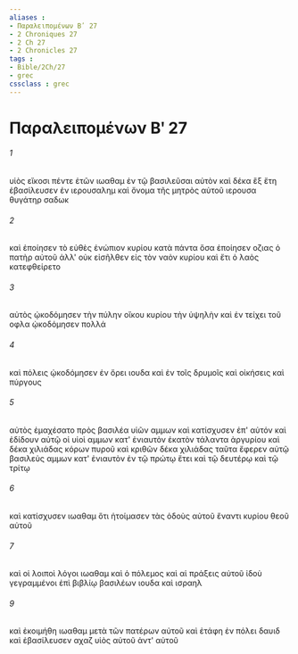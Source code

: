 ```yaml
---
aliases : 
- Παραλειπομένων Βʹ 27
- 2 Chroniques 27
- 2 Ch 27
- 2 Chronicles 27
tags : 
- Bible/2Ch/27
- grec
cssclass : grec
---
```


# Παραλειπομένων Βʹ 27

###### 1
υἱὸς εἴκοσι πέντε ἐτῶν ιωαθαμ ἐν τῷ βασιλεῦσαι αὐτὸν καὶ δέκα ἓξ ἔτη ἐβασίλευσεν ἐν ιερουσαλημ καὶ ὄνομα τῆς μητρὸς αὐτοῦ ιερουσα θυγάτηρ σαδωκ
###### 2
καὶ ἐποίησεν τὸ εὐθὲς ἐνώπιον κυρίου κατὰ πάντα ὅσα ἐποίησεν οζιας ὁ πατὴρ αὐτοῦ ἀλλ' οὐκ εἰσῆλθεν εἰς τὸν ναὸν κυρίου καὶ ἔτι ὁ λαὸς κατεφθείρετο
###### 3
αὐτὸς ᾠκοδόμησεν τὴν πύλην οἴκου κυρίου τὴν ὑψηλὴν καὶ ἐν τείχει τοῦ οφλα ᾠκοδόμησεν πολλά
###### 4
καὶ πόλεις ᾠκοδόμησεν ἐν ὄρει ιουδα καὶ ἐν τοῖς δρυμοῖς καὶ οἰκήσεις καὶ πύργους
###### 5
αὐτὸς ἐμαχέσατο πρὸς βασιλέα υἱῶν αμμων καὶ κατίσχυσεν ἐπ' αὐτόν καὶ ἐδίδουν αὐτῷ οἱ υἱοὶ αμμων κατ' ἐνιαυτὸν ἑκατὸν τάλαντα ἀργυρίου καὶ δέκα χιλιάδας κόρων πυροῦ καὶ κριθῶν δέκα χιλιάδας ταῦτα ἔφερεν αὐτῷ βασιλεὺς αμμων κατ' ἐνιαυτὸν ἐν τῷ πρώτῳ ἔτει καὶ τῷ δευτέρῳ καὶ τῷ τρίτῳ
###### 6
καὶ κατίσχυσεν ιωαθαμ ὅτι ἡτοίμασεν τὰς ὁδοὺς αὐτοῦ ἔναντι κυρίου θεοῦ αὐτοῦ
###### 7
καὶ οἱ λοιποὶ λόγοι ιωαθαμ καὶ ὁ πόλεμος καὶ αἱ πράξεις αὐτοῦ ἰδοὺ γεγραμμένοι ἐπὶ βιβλίῳ βασιλέων ιουδα καὶ ισραηλ
###### 9
καὶ ἐκοιμήθη ιωαθαμ μετὰ τῶν πατέρων αὐτοῦ καὶ ἐτάφη ἐν πόλει δαυιδ καὶ ἐβασίλευσεν αχαζ υἱὸς αὐτοῦ ἀντ' αὐτοῦ
